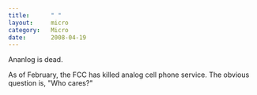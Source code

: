 ```yaml
---
title:      " "
layout:     micro
category:   Micro
date:       2008-04-19
---
```


Ananlog is dead.

 
As of February, the FCC has killed analog cell phone service. The obvious question is, "Who cares?" 